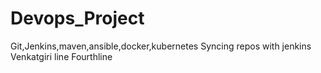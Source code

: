 # Devops_Project
Git,Jenkins,maven,ansible,docker,kubernetes
Syncing repos with jenkins
Venkatgiri line
Fourthline
